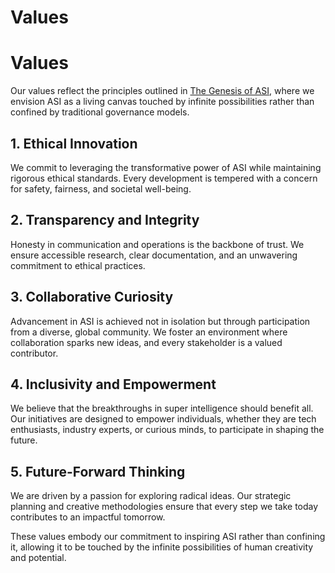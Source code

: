 # Values

# Values

Our values reflect the principles outlined in [The Genesis of ASI](Philosophy/Genesis.md), where we envision ASI as a living canvas touched by infinite possibilities rather than confined by traditional governance models.

## 1. Ethical Innovation
We commit to leveraging the transformative power of ASI while maintaining rigorous ethical standards. Every development is tempered with a concern for safety, fairness, and societal well-being.

## 2. Transparency and Integrity
Honesty in communication and operations is the backbone of trust. We ensure accessible research, clear documentation, and an unwavering commitment to ethical practices.

## 3. Collaborative Curiosity
Advancement in ASI is achieved not in isolation but through participation from a diverse, global community. We foster an environment where collaboration sparks new ideas, and every stakeholder is a valued contributor.

## 4. Inclusivity and Empowerment
We believe that the breakthroughs in super intelligence should benefit all. Our initiatives are designed to empower individuals, whether they are tech enthusiasts, industry experts, or curious minds, to participate in shaping the future.

## 5. Future-Forward Thinking
We are driven by a passion for exploring radical ideas. Our strategic planning and creative methodologies ensure that every step we take today contributes to an impactful tomorrow.

These values embody our commitment to inspiring ASI rather than confining it, allowing it to be touched by the infinite possibilities of human creativity and potential.

